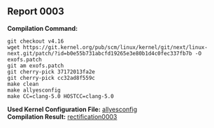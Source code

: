 ## Report 0003 #  
**Compilation Command:**  
```
git checkout v4.16  
wget https://git.kernel.org/pub/scm/linux/kernel/git/next/linux-next.git/patch/?id=b0e55b731abcfd19265e3e80b1d4c0fec337fb7b -O exofs.patch  
git am exofs.patch
git cherry-pick 37172013fa2e
git cherry-pick cc32ad8f559c
make clean
make allyesconfig
make CC=clang-5.0 HOSTCC=clang-5.0
```
**Used Kernel Configuration File:** [allyesconfig](../../../config-files/v4.16/allyesconfig)  
**Compilation Result:** [rectification0003](../../../rectification-reports/rectification0003.md)  

